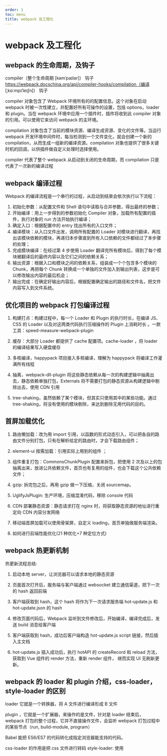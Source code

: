 ```yaml
---
order: 1
toc: menu
title: webpack 及工程化
---
```


# webpack 及工程化

## webpack 的生命周期，及钩子

compiler（整个生命周期 [kəmˈpaɪlər]） 钩子 https://webpack.docschina.org/api/compiler-hooks/compilation（编译 [ˌkɑːmpɪˈleɪʃn]） 钩子

compiler 对象包含了 Webpack 环境所有的的配置信息。这个对象在启动 webpack 时被一次性建立，并配置好所有可操作的设置，包括 options，loader 和 plugin。当在 webpack 环境中应用一个插件时，插件将收到此 compiler 对象的引用。可以使用它来访问 webpack 的主环境。

compilation 对象包含了当前的模块资源、编译生成资源、变化的文件等。当运行 webpack 开发环境中间件时，每当检测到一个文件变化，就会创建一个新的 compilation，从而生成一组新的编译资源。compilation 对象也提供了很多关键时机的回调，以供插件做自定义处理时选择使用。

compiler 代表了整个 webpack 从启动到关闭的生命周期，而 compilation 只是代表了一次新的编译过程

## webpack 编译过程

Webpack 的编译流程是一个串行的过程，从启动到结束会依次执行以下流程：

1. 初始化参数：从配置文件和 Shell 语句中读取与合并参数，得出最终的参数；
2. 开始编译：用上一步得到的参数初始化 Compiler 对象，加载所有配置的插件，执行对象的 run 方法开始执行编译；
3. 确定入口：根据配置中的 entry 找出所有的入口文件；
4. 编译模块：从入口文件出发，调用所有配置的 Loader 对模块进行翻译，再找出该模块依赖的模块，再递归本步骤直到所有入口依赖的文件都经过了本步骤的处理；
5. 完成模块编译：在经过第 4 步使用 Loader 翻译完所有模块后，得到了每个模块被翻译后的最终内容以及它们之间的依赖关系；
6. 输出资源：根据入口和模块之间的依赖关系，组装成一个个包含多个模块的 Chunk，再把每个 Chunk 转换成一个单独的文件加入到输出列表，这步是可以修改输出内容的最后机会；
7. 输出完成：在确定好输出内容后，根据配置确定输出的路径和文件名，把文件内容写入到文件系统。

## 优化项目的 webpack 打包编译过程

1. 构建打点：构建过程中，每一个 Loader 和 Plugin 的执行时长，在编译 JS、CSS 的 Loader 以及对这两类代码执行压缩操作的 Plugin 上消耗时长 。一款工具：speed-measure-webpack-plugin

2. 缓存：大部分 Loader 都提供了 cache 配置项。cache-loader ，将 loader 的编译结果写入硬盘缓存

3. 多核编译，happypack 项目接入多核编译，理解为 happypack 将编译工作灌满所有线程

4. 抽离，webpack-dll-plugin 将这些静态依赖从每一次的构建逻辑中抽离出去，静态依赖单独打包，Externals 将不需要打包的静态资源从构建逻辑中剔除出去，使用 CDN 引用

5. tree-shaking，虽然依赖了某个模块，但其实只使用其中的某些功能。通过 tree-shaking，将没有使用的模块剔除，来达到删除无用代码的目的。

## 首屏加载优化

1. 路由懒加载：改为用 import 引用，以函数的形式动态引入，可以把各自的路由文件分别打包，只有在解析给定的路由时，才会下载路由组件；

2. element-ui 按需加载：引用实际上用到的组件 ；

3. 组件重复打包：CommonsChunkPlugin 配置来拆包，把使用 2 次及以上的包抽离出来，放进公共依赖文件，首页也有复用的组件，也会下载这个公共依赖文件；

4. gzip: 拆完包之后，再用 gzip 做一下压缩，关闭 sourcemap。

5. UglifyJsPlugin: 生产环境，压缩混淆代码，移除 console 代码

6. CDN 部署静态资源：静态请求打在 nginx 时，将获取静态资源的地址进行重定向 CDN 内容分发网络

7. 移动端首屏加载可以使用骨架屏，自定义 loading，首页单独做服务端渲染。

8. 如何进行前端性能优化(21 种优化+7 种定位方式)

## webpack 热更新机制

热更新流程总结:

1. 启动本地 server，让浏览器可以请求本地的静态资源

2. 页面首次打开后，服务端与客户端通过 websocket 建立通信渠道，把下一次的 hash 返回前端

3. 客户端获取到 hash，这个 hash 将作为下一次请求服务端 hot-update.js 和 hot-update.json 的 hash

4. 修改页面代码后，Webpack 监听到文件修改后，开始编译，编译完成后，发送 build 消息给客户端

5. 客户端获取到 hash，成功后客户端构造 hot-update.js script 链接，然后插入主文档

6. hot-update.js 插入成功后，执行 hotAPI 的 createRecord 和 reload 方法，获取到 Vue 组件的 render 方法，重新 render 组件， 继而实现 UI 无刷新更新。

## webpack 的 loader 和 plugin 介绍，css-loader，style-loader 的区别

loader 它就是一个转换器，将 A 文件进行编译形成 B 文件

plugin ，它就是一个扩展器，来操作的是文件，针对是 loader 结束后，webpack 打包的整个过程，它并不直接操作文件，会监听 webpack 打包过程中的某些节点（run, build-module, program）

Babel 能把 ES6/ES7 的代码转化成指定浏览器能支持的代码。

css-loader 的作用是把 css 文件进行转码 style-loader: 使用<style>将 css-loader 内部样式注入到我们的 HTML 页面

先使用 css-loader 转码，然后再使用 style-loader 插入到文件

## 如何编写一个 webpack 的 plugin？

[https://segmentfault.com/a/1190000037513682](https://segmentfault.com/a/1190000037513682)

webpack 插件的组成：

- 一个 JS 命名函数或一个类（可以想下我们平时使用插件就是 new XXXPlugin()的方式）
- 在插件类/函数的 (prototype) 上定义一个 apply 方法。
- 通过 apply 函数中传入 compiler 并插入指定的事件钩子，在钩子回调中取到 compilation 对象
- 通过 compilation 处理 webpack 内部特定的实例数据
- 如果是插件是异步的，在插件的逻辑编写完后调用 webpack 提供的 callback

## 为什么 Vite 启动这么快

Webpack 会先打包，然后启动开发服务器，请求服务器时直接给予打包结果。

而 Vite 是直接启动开发服务器，请求哪个模块再对该模块进行实时编译。

Vite 将开发环境下的模块文件，就作为浏览器要执行的文件，而不是像 Webpack 那样进行打包合并。

由于 Vite 在启动的时候不需要打包，也就意味着不需要分析模块的依赖、不需要编译。因此启动速度非常快。当浏览器请求某个模块时，再根据需要对模块内容进行编译。

## 你的脚手架是怎么做的

使用 download-git-repo 下载仓库代码 democommander：完整的 node.js 命令行解决方案。声明 program，使用.option() 方法来定义选项 Inquirer.js：命令行用户界面的集合。
